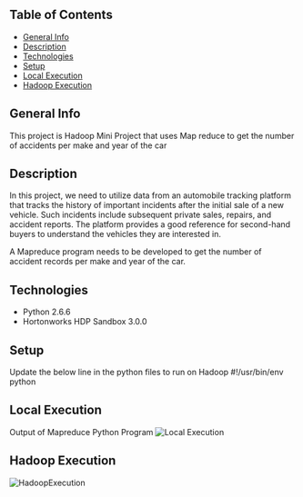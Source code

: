 
## Table of Contents
* [General Info](#general-info)
* [Description](#description)
* [Technologies](#technologies)
* [Setup](#setup)
* [Local Execution](#local-execution)
* [Hadoop Execution](#hadoop-execution)



## General Info
This project is Hadoop Mini Project that uses Map reduce to get the number of accidents per make and year of the car

## Description
In this project, we need to utilize data from an automobile tracking platform that tracks the history of important incidents after the initial sale of a new vehicle. Such incidents include subsequent private sales, repairs, and accident reports. The platform provides a good reference for second-hand buyers to understand the vehicles they are interested in.

A Mapreduce program needs to be developed to get the number of accident records per make and year of the car.

## Technologies
* Python 2.6.6
* Hortonworks HDP Sandbox 3.0.0

## Setup
Update the below line in the python files to run on Hadoop
#!/usr/bin/env python

## Local Execution
Output of Mapreduce Python Program
![Local Execution](https://user-images.githubusercontent.com/75573079/122639429-cbba8500-d0c7-11eb-8a0e-fb4e61e3fc99.PNG)

## Hadoop Execution
![HadoopExecution](https://user-images.githubusercontent.com/75573079/122639352-5a7ad200-d0c7-11eb-8988-4bae0d4130f3.PNG)


